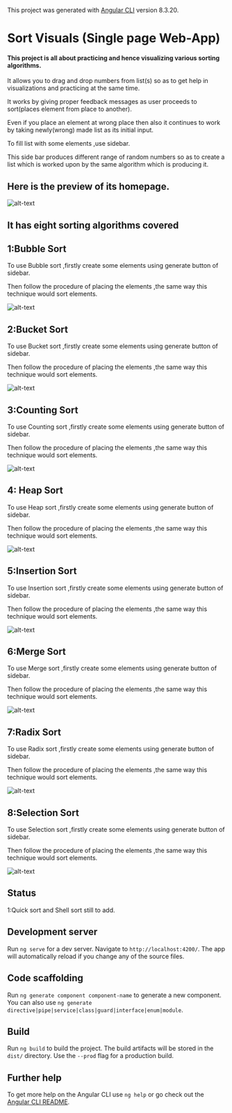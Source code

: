 This project was generated with [Angular CLI](https://github.com/angular/angular-cli) version 8.3.20.

# Sort Visuals  (Single page Web-App)

#### This project is all about practicing and hence visualizing various sorting algorithms.
     

It allows you to drag and drop numbers from list(s) so as to get help in visualizations and practicing at the
same time.  

It works by giving proper feedback messages as user proceeds to sort(places element from place to another).  

Even if you place an element at wrong place then also it continues to work by taking newly(wrong) made list as its initial input.  

To fill list with some elements ,use sidebar.

This side bar produces different range of random numbers so as to create a list which is worked upon by the same algorithm which is producing it.  


## Here is the preview of its homepage.


 ![alt-text](https://github.com/RishabhSharma333/SortVisuals/blob/master/sortgifs/welcome.gif)

 ## It has eight sorting algorithms covered   
     
 ## 1:Bubble Sort  
 
 
 To use Bubble sort ,firstly create some elements using generate button of sidebar.  
 
 Then follow the procedure of placing the elements ,the same way this technique would sort elements.  
 
 ![alt-text](https://github.com/RishabhSharma333/SortVisuals/blob/master/sortgifs/bubble.gif)
 
 ## 2:Bucket Sort   
 
 

 To use Bucket sort ,firstly create some elements using generate button of sidebar.  
 
 
 Then follow the procedure of placing the elements ,the same way this technique would sort elements.  
 
 ![alt-text](https://github.com/RishabhSharma333/SortVisuals/blob/master/sortgifs/bucket.gif)  

 ## 3:Counting Sort     
 
 

 To use Counting sort ,firstly create some elements using generate button of sidebar.  
 
 
 Then follow the procedure of placing the elements ,the same way this technique would sort elements.  
 
 ![alt-text](https://github.com/RishabhSharma333/SortVisuals/blob/master/sortgifs/counting.gif)  

 ## 4: Heap Sort    
 
 
 To use Heap sort ,firstly create some elements using generate button of sidebar.  
 
 Then follow the procedure of placing the elements ,the same way this technique would sort elements.  
 
 ![alt-text](https://github.com/RishabhSharma333/SortVisuals/blob/master/sortgifs/heap.gif)
 ## 5:Insertion Sort  
 
 To use Insertion sort ,firstly create some elements using generate button of sidebar.  
 
 Then follow the procedure of placing the elements ,the same way this technique would sort elements.  
 
 ![alt-text](https://github.com/RishabhSharma333/SortVisuals/blob/master/sortgifs/insertion.gif)  
 
 ## 6:Merge Sort 
 
 To use Merge sort ,firstly create some elements using generate button of sidebar.  
 
 Then follow the procedure of placing the elements ,the same way this technique would sort elements.  
  
 ![alt-text](https://github.com/RishabhSharma333/SortVisuals/blob/master/sortgifs/merge.gif)  

 ## 7:Radix Sort  
 
 To use Radix sort ,firstly create some elements using generate button of sidebar.  
 
 Then follow the procedure of placing the elements ,the same way this technique would sort elements.  
 
 ![alt-text](https://github.com/RishabhSharma333/SortVisuals/blob/master/sortgifs/radix.gif)  

 ## 8:Selection Sort  
 
 To use Selection sort ,firstly create some elements using generate button of sidebar.  
 
 Then follow the procedure of placing the elements ,the same way this technique would sort elements.  
 
 ![alt-text](https://github.com/RishabhSharma333/SortVisuals/blob/master/sortgifs/selection.gif)
  


## Status  
1:Quick sort and Shell sort still to add.


## Development server

Run `ng serve` for a dev server. Navigate to `http://localhost:4200/`. The app will automatically reload if you change any of the source files.

## Code scaffolding

Run `ng generate component component-name` to generate a new component. You can also use `ng generate directive|pipe|service|class|guard|interface|enum|module`.

## Build

Run `ng build` to build the project. The build artifacts will be stored in the `dist/` directory. Use the `--prod` flag for a production build.

## Further help

To get more help on the Angular CLI use `ng help` or go check out the [Angular CLI README](https://github.com/angular/angular-cli/blob/master/README.md).
